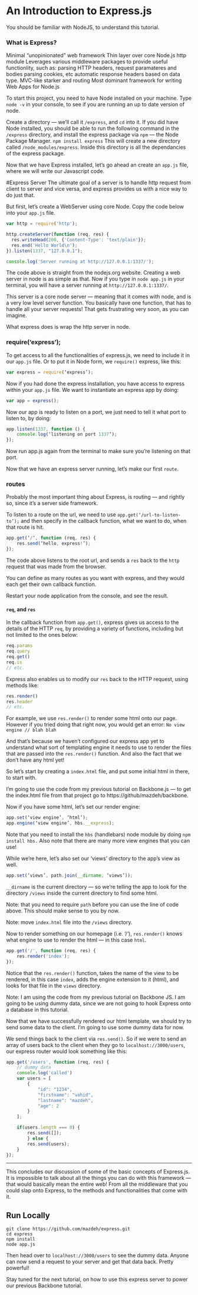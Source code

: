 # An Introduction to Express.js

You should be familiar with NodeJS, to understand this tutorial.

### What is Express?
Minimal “unopinionated” web framework
Thin layer over core Node.js http module
Leverages various middleware packages to provide useful functionlity, such as:
parsing HTTP headers, request paramateres and bodies
parsing cookies, etc
automatic response headers based on data type.
MVC-like starker and routing
Most dominant framework for writing Web Apps for Node.js

To start this project, you need to have Node installed on your machine.
Type `node -v` in your console, to see if you are running an up to date version of node.

Create a directory — we’ll call it `/express`, and `cd` into it.
If you did have Node installed, you should be able to run the following command in the `/express` directory, and install the express package via `npm` — the Node Package Manager.
```npm install express```
This will create a new directory called `/node_modules/express`. Inside this directory is all the dependancies of the express package. 

Now that we have Express installed, let’s go ahead an create an `app.js` file, where we will write our Javascript code.

#Express Server
The ultimate goal of a server is to handle http request from client to server and vice versa, and express provides us with a nice way to do just that.

But first, let’s create a WebServer using core Node. Copy the code below into your `app.js` file.

```js
var http = require('http');

http.createServer(function (req, res) {
  res.writeHead(200, {'Content-Type': 'text/plain'});
  res.end('Hello World\n');
}).listen(1337, "127.0.0.1");

console.log('Server running at http://127.0.0.1:1337/');
```

The code above is straight from the nodejs.org website. Creating a web server in node is as simple as that.
Now if you type in `node app.js` in your terminal, you will have a server running at `http://127.0.0.1:1337/`.

This server is a core node server — meaning that it comes with node, and is a very low level server function. You basically have one function, that has to handle all your server requests! That gets frustrating very soon, as you can imagine.

What express does is wrap the http server in node.

### require(‘express’);

To get access to all the functionalities of express.js, we need to include it in our `app.js` file. Or to put it in Node form, we `require()` express, like this:
```js
var express = require(‘express’);
```
Now if you had done the express installation, you have access to express within your `app.js` file. 
We want to instantiate an express app by doing:
```js
var app = express();
```
Now our app is ready to listen on a port, we just need to tell it what port to listen to, by doing:
```js
app.listen(1337, function () {
	console.log(‘listening on port 1337’);
});
```
Now run app.js again from the terminal to make sure you’re listening on that port.

Now that we have an express server running, let’s make our first `route`.

### routes
Probably the most important thing about Express, is routing — and rightly so, since it’s a server side framework.

To listen to a route on the url, we need to use `app.get(‘/url-to-listen-to’);` and then specify in the callback function, what we want to do, when that route is hit.
```js
app.get(‘/‘, function (req, res) {
	res.send(‘hello, express!’);
});
```
The code above listens to the root url, and sends a `res` back to the `http` request that was made from the browser.

You can define as many routes as you want with express, and they would each get their own callback function.

Restart your node application from the console, and see the result.

#### `req`, and `res`
In the callback function from `app.get()`, express gives us access to the details of the HTTP `req`, by providing a variety of functions, including but not limited to the ones below:
```js
req.params
req.query
req.get()
req.is
// etc.
```
Express also enables us to modify our `res` back to the HTTP request, using methods like:
```js
res.render()
res.header
// etc. 
```
For example, we use  `res.render()` to render some html onto our page.
However if you tried doing that right now, you would get an error:
``` No view engine // blah blah ```

And that’s because we haven’t configured our express app yet to understand what sort of templating engine it needs to use to render the files that are passed into the `res.render()` function. And also the fact that we don’t have any html yet!

So let’s start by creating a `index.html` file, and put some initial html in there, to start with.

I’m going to use the code from my previous tutorial on Backbone.js — to get the index.html file from that project go to https://github/mazdeh/backbone.

Now if you have some html, let’s set our render engine:
```js
app.set(‘view engine’, ‘html’);
app.engine(‘view engine’, hbs.__express);
```
Note that you need to install the `hbs` (handlebars) node module by doing `npm install hbs.` Also note that there are many more view engines that you can use!

While we’re here, let’s also set our ‘views’ directory to the app’s view as well.
```js
app.set(‘views’, path.join(__dirname, ‘views’));
```

`__dirname` is the current directory — so we’re telling the app to look for the directory `/views` inside the current directory to find some html. 

Note: that you need to require `path` before you can use the line of code above. This should make sense to you by now.

Note: move `index.html` file into the `/views` directory.

Now to render something on our homepage (i.e. ‘/‘), `res.render()` knows what engine to use to render the html — in this case `html`.
```js
app.get('/', function (req, res) {
	res.render('index');
});
```
Notice that the `res.render()` function, takes the name of the view to be rendered, in this case `index`, adds the engine extension to it (html), and looks for that file in the `views` directory. 

Note: I am using the code from my previous tutorial on Backbone JS. I am going to be using dummy data, since we are not going to hook Express onto a database in this tutorial.

Now that we have successfully rendered our html template, we should try to send some data to the client. I’m going to use some dummy data for now.

We send things back to the client via `res.send()`.
So if we were to send an array of users back to the client when they go to `localhost://3000/users`, our express router would look something like this:

```js
app.get('/users', function (req, res) {
	// dummy data
	console.log('called')
	var users = [
		{
			"id": "1234",
			"firstname": "vahid",
			"lastname": "mazdeh",
			"age": 2
		}
	];

	if(users.length === 0) {
		res.send([]);
		} else {
		res.send(users);
	}
});
```

---

This concludes our discussion of some of the basic concepts of Express.js. It is impossible to talk about all the things you can do with this framework — that would basically mean the entire web! From all the middleware that you could slap onto Express, to the methods and functionalities that come with it. 


## Run Locally
```
git clone https://github.com/mazdeh/express.git
cd express
npm install
node app.js
```
Then head over to `localhost://3000/users` to see the dummy data. Anyone can now send a request to your server and get that data back. Pretty powerful!

Stay tuned for the next tutorial, on how to use this express server to power our previous Backbone tutorial.

